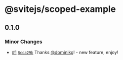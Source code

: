# @svitejs/scoped-example

## 0.1.0

### Minor Changes

- [#1](https://github.com/svitejs/changesets-oidc-publish/pull/1) [`8cca29b`](https://github.com/svitejs/changesets-oidc-publish/commit/8cca29bf3d0465ab3321d28621ad3eb78c5c1bd7) Thanks [@dominikg](https://github.com/dominikg)! - new feature, enjoy!
